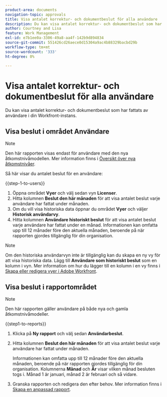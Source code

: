 ```yaml
---
product-area: documents
navigation-topic: approvals
title: Visa antalet korrektur- och dokumentbeslut för alla användare
description: Du kan visa antalet korrektur- och dokumentbeslut som har fattats av användare i din Workfront-instans.
author: Courtney and Lisa
feature: Work Management
exl-id: e7b1ee0a-3306-49a8-aa4f-142b9d894834
source-git-commit: 551426cd26aece0d15304a9ac4b88329bacbd29b
workflow-type: tm+mt
source-wordcount: '333'
ht-degree: 0%

---
```



# Visa antalet korrektur- och dokumentbeslut för alla användare

Du kan visa antalet korrektur- och dokumentbeslut som har fattats av användare i din Workfront-instans.

## Visa beslut i området Användare

>[!NOTE]
>
>Den här rapporten visas endast för användare med den nya åtkomstnivåmodellen. Mer information finns i [Översikt över nya åtkomstnivåer](/help/quicksilver/administration-and-setup/add-users/how-access-levels-work/access-level-overview.md).

Så här visar du antalet beslut för en användare:

{{step-1-to-users}}

1. Öppna området **Vyer** och välj sedan vyn **Licenser**.
1. Hitta kolumnen **Beslut den här månaden** för att visa antalet beslut varje användare har fattat under månaden.
1. Om du vill visa historiska data öppnar du området **Vyer** och väljer **Historisk användarvy**.
1. Hitta kolumnen **Användare historiskt beslut** för att visa antalet beslut varje användare har fattat under en månad. Informationen kan omfatta upp till 12 månader före den aktuella månaden, beroende på när rapporten gjordes tillgänglig för din organisation.

>[!NOTE]
>
>Om den historiska användarvyn inte är tillgänglig kan du skapa en ny vy för att visa historiska data. Lägg till **Användare som historiskt beslut** som en kolumn i vyn. Mer information om hur du lägger till en kolumn i en vy finns i [Skapa eller redigera vyer i Adobe Workfront](/help/quicksilver/reports-and-dashboards/reports/reporting-elements/create-edit-views.md).


## Visa beslut i rapportområdet

>[!NOTE]
>
>Den här rapporten gäller användare på både nya och gamla åtkomstnivåmodeller.

{{step1-to-reports}}

1. Klicka på **Ny rapport** och välj sedan **Användarbeslut**.
1. Hitta kolumnen **Beslut den här månaden** för att visa antalet beslut varje användare har fattat under månaden.

   Informationen kan omfatta upp till 12 månader före den aktuella månaden, beroende på när rapporten gjordes tillgänglig för din organisation. Kolumnerna **Månad** och **År** visar vilken månad besluten togs i. Månad 1 är januari, månad 2 är februari och så vidare.

1. Granska rapporten och redigera den efter behov. Mer information finns i [Skapa en anpassad rapport](/help/quicksilver/reports-and-dashboards/reports/creating-and-managing-reports/create-custom-report.md).

